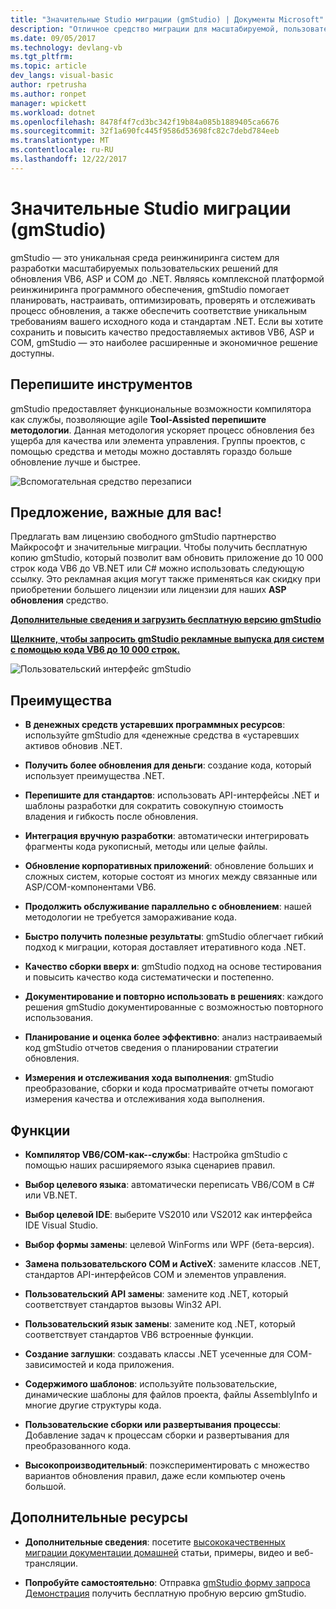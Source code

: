 ```yaml
---
title: "Значительные Studio миграции (gmStudio) | Документы Microsoft"
description: "Отличное средство миграции для масштабируемой, пользовательские VB6/ASP или последовательных портов для обновления решений .NET"
ms.date: 09/05/2017
ms.technology: devlang-vb
ms.tgt_pltfrm: 
ms.topic: article
dev_langs: visual-basic
author: rpetrusha
ms.author: ronpet
manager: wpickett
ms.workload: dotnet
ms.openlocfilehash: 8478f4f7cd3bc342f19b84a085b1889405ca6676
ms.sourcegitcommit: 32f1a690fc445f9586d53698fc82c7debd784eeb
ms.translationtype: MT
ms.contentlocale: ru-RU
ms.lasthandoff: 12/22/2017
---
```

# <a name="great-migrations-studio-gmstudio"></a>Значительные Studio миграции (gmStudio)

gmStudio — это уникальная среда реинжиниринга систем для разработки масштабируемых пользовательских решений для обновления VB6, ASP и COM до .NET. Являясь комплексной платформой реинжиниринга программного обеспечения, gmStudio помогает планировать, настраивать, оптимизировать, проверять и отслеживать процесс обновления, а также обеспечить соответствие уникальным требованиям вашего исходного кода и стандартам .NET.  Если вы хотите сохранить и повысить качество предоставляемых активов VB6, ASP и COM, gmStudio — это наиболее расширенные и экономичное решение доступны. 

## <a name="the-tool-assisted-rewrite"></a>Перепишите инструментов

gmStudio предоставляет функциональные возможности компилятора как службы, позволяющие agile **Tool-Assisted перепишите методологии**. Данная методология ускоряет процесс обновления без ущерба для качества или элемента управления. Группы проектов, с помощью средства и методы можно доставлять гораздо больше обновление лучше и быстрее.

![Вспомогательная средство перезаписи](./media/tool-assisted-rewrite.png) 

## <a name="important-offer-for-you"></a>Предложение, важные для вас!

Предлагать вам лицензию свободного gmStudio партнерство Майкрософт и значительные миграции. Чтобы получить бесплатную копию gmStudio, который позволит вам обновить приложение до 10 000 строк кода VB6 до VB.NET или C# можно использовать следующую ссылку. Это рекламная акция могут также применяться как скидку при приобретении большего лицензии или лицензии для наших **ASP обновления** средство.

[**Дополнительные сведения и загрузить бесплатную версию gmStudio**](http://www.greatmigrations.com/resources/gmstudio-promotion.aspx)

[**Щелкните, чтобы запросить gmStudio рекламные выпуска для систем с помощью кода VB6 до 10 000 строк.**](http://www.greatmigrations.com/resources/gmstudio-promotion.aspx)

![Пользовательский интерфейс gmStudio](./media/gmstudio-ui.png) 

## <a name="benefits"></a>Преимущества

- **В денежных средств устаревших программных ресурсов**: используйте gmStudio для «денежные средства в «устаревших активов обновив .NET.

- **Получить более обновления для деньги**: создание кода, который использует преимущества .NET.

- **Перепишите для стандартов**: использовать API-интерфейсы .NET и шаблоны разработки для сократить совокупную стоимость владения и гибкость после обновления.  

- **Интеграция вручную разработки**: автоматически интегрировать фрагменты кода рукописный, методы или целые файлы. 

- **Обновление корпоративных приложений**: обновление больших и сложных систем, которые состоят из многих между связанные или ASP/COM-компонентами VB6.

- **Продолжить обслуживание параллельно с обновлением**: нашей методологии не требуется замораживание кода.  

- **Быстро получить полезные результаты**: gmStudio облегчает гибкий подход к миграции, которая доставляет итеративного кода .NET.
 
- **Качество сборки вверх и**: gmStudio подход на основе тестирования и повысить качество кода систематически и постепенно.

- **Документирование и повторно использовать в решениях**: каждого решения gmStudio документированные с возможностью повторного использования.

- **Планирование и оценка более эффективно**: анализ настраиваемый код gmStudio отчетов сведения о планировании стратегии обновления.

- **Измерения и отслеживания хода выполнения**: gmStudio преобразование, сборки и кода просматривайте отчеты помогают измерения качества и отслеживания хода выполнения.

## <a name="features"></a>Функции

- **Компилятор VB6/COM-как--службы**: Настройка gmStudio с помощью наших расширяемого языка сценариев правил.

- **Выбор целевого языка**: автоматически переписать VB6/COM в C# или VB.NET.

- **Выбор целевой IDE**: выберите VS2010 или VS2012 как интерфейса IDE Visual Studio.

- **Выбор формы замены**: целевой WinForms или WPF (бета-версия).

- **Замена пользовательского COM и ActiveX**: замените классов .NET, стандартов API-интерфейсов COM и элементов управления.

- **Пользовательский API замены**: замените код .NET, который соответствует стандартов вызовы Win32 API.

- **Пользовательский язык замены**: замените код .NET, который соответствует стандартов VB6 встроенные функции.

- **Создание заглушки**: создавать классы .NET усеченные для COM-зависимостей и кода приложения.

- **Содержимого шаблонов**: используйте пользовательские, динамические шаблоны для файлов проекта, файлы AssemblyInfo и многие другие структуры кода.

- **Пользовательские сборки или развертывания процессы**: Добавление задач к процессам сборки и развертывания для преобразованного кода.

- **Высокопроизводительный**: поэкспериментировать с множество вариантов обновления правил, даже если компьютер очень большой.

## <a name="additional-resources"></a>Дополнительные ресурсы

- **Дополнительные сведения**: посетите [высококачественных миграции документации домашней](https://www.greatmigrations.com/resources/documentation.aspx) статьи, примеры, видео и веб-трансляции.

- **Попробуйте самостоятельно**: Отправка [gmStudio форму запроса Демонстрация](http://www.greatmigrations.com/resources/gmstudio-promotion.aspx) получить бесплатную пробную версию gmStudio.
  

